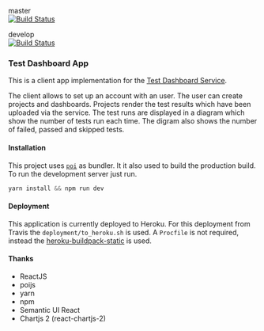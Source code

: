 master<br>
[![Build Status](https://travis-ci.org/abedurftig/tdb-app.svg?branch=master)](https://travis-ci.org/abedurftig/tdb-app)

develop<br>
[![Build Status](https://travis-ci.org/abedurftig/tdb-app.svg?branch=develop)](https://travis-ci.org/abedurftig/tdb-app)

### Test Dashboard App

This is a client app implementation for the [Test Dashboard Service](https://github.com/abedurftig/tdb-service).

The client allows to set up an account with an user. The user can create projects and dashboards. Projects render the test results which have been uploaded via the service. The test runs are displayed in a diagram which show the number of tests run each time. The digram also shows the number of failed, passed and skipped tests.

#### Installation

This project uses [`poi`](https://poi.js.org) as bundler. It it also used to build the production build. To run the development server just run.

```javascript
yarn install && npm run dev
```

#### Deployment

This application is currently deployed to Heroku. For this deployment from Travis the `deployment/to_heroku.sh` is used. A `Procfile` is not required, instead the [heroku-buildpack-static](https://github.com/heroku/heroku-buildpack-static) is used.

#### Thanks

- ReactJS
- poijs
- yarn
- npm
- Semantic UI React
- Chartjs 2 (react-chartjs-2)
